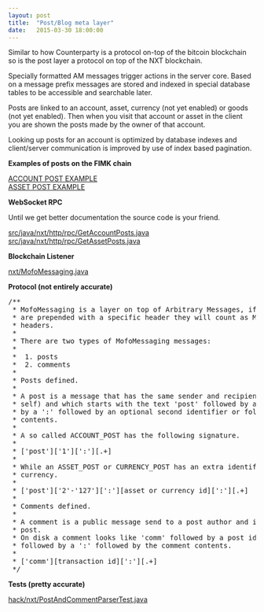 ```yaml
---
layout: post
title:  "Post/Blog meta layer"
date:   2015-03-30 18:00:00
---
```

Similar to how Counterparty is a protocol on-top of the bitcoin blockchain so is the post layer a protocol on top of the NXT blockchain.

Specially formatted AM messages trigger actions in the server core. Based on a message prefix messages are stored and indexed in special database tables to be accessible and searchable later.

Posts are linked to an account, asset, currency (not yet enabled) or goods (not yet enabled). Then when you visit that account or asset in the client you are shown the posts made by the owner of that account.

Looking up posts for an account is optimized by database indexes and client/server communication is improved by use of index based pagination.

<b>Examples of posts on the FIMK chain</b>

<a href="https://fimkrypto.github.io/mofo/launch.html#/accounts/FIM-5PGB-BFNZ-KCSF-9XJWB/pulse/latest">ACCOUNT POST EXAMPLE</a><br>
<a href="https://fimkrypto.github.io/mofo/launch.html#/assets/fim/13664938383416975974/pulse">ASSET POST EXAMPLE</a>

<b>WebSocket RPC</b>

Until we get better documentation the source code is your friend.

<a href="https://github.com/fimkrypto/nxt-plus/blob/master/src/java/nxt/http/rpc/GetAccountPosts.java">src/java/nxt/http/rpc/GetAccountPosts.java</a><br>
<a href="https://github.com/fimkrypto/nxt-plus/blob/master/src/java/nxt/http/rpc/GetAssetPosts.java">src/java/nxt/http/rpc/GetAssetPosts.java</a>

<b>Blockchain Listener</b>

<a href="https://github.com/fimkrypto/nxt-plus/blob/master/src/java/nxt/MofoMessaging.java">nxt/MofoMessaging.java</a>

<b>Protocol (not entirely accurate)</b>

<pre>/** 
 * MofoMessaging is a layer on top of Arbitrary Messages, if arbitrary messages
 * are prepended with a specific header they will count as MofoMessaging 
 * headers.
 * 
 * There are two types of MofoMessaging messages:
 * 
 *  1. posts
 *  2. comments
 *  
 * Posts defined.
 * 
 * A post is a message that has the same sender and recipient (message send to 
 * self) and which starts with the text 'post' followed by a single byte folowed 
 * by a ':' followed by an optional second identifier or followed by the post 
 * contents.
 * 
 * A so called ACCOUNT_POST has the following signature.
 * 
 * ['post']['1'][':'][.+]
 * 
 * While an ASSET_POST or CURRENCY_POST has an extra identifier for the asset or 
 * currency.
 * 
 * ['post']['2'-'127'][':'][asset or currency id][':'][.+] 
 * 
 * Comments defined.
 * 
 * A comment is a public message send to a post author and in direct reply to a 
 * post.
 * On disk a comment looks like 'comm' followed by a post id (transaction id)
 * followed by a ':' followed by the comment contents.
 * 
 * ['comm'][transaction id][':'][.+]
 */</pre>

 <b>Tests (pretty accurate)</b>

 <a href="https://github.com/fimkrypto/nxt-plus/blob/master/src/hack/nxt/PostAndCommentParserTest.java">hack/nxt/PostAndCommentParserTest.java</a>